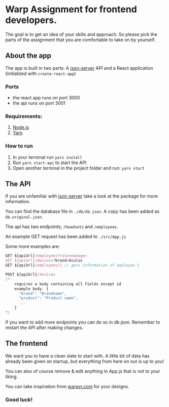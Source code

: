 # Warp Assignment for frontend developers.

The goal is to get an idea of your skills and approach. So please pick the parts of the assignment that you are comfortable to take on by yourself.


## About the app
The app is built in two parts:
 A [json-server](https://www.npmjs.com/package/json-server) API and a React application (initialized with `create-react-app`)

### Ports
* the react app runs on port 3000
* the api runs on port 3001 

### Requirements:
1. [Node.js](https://nodejs.org/en/)
2. [Yarn](https://yarnpkg.com/)

### How to run
1. In your terminal run `yarn install`
1. Run `yarn start-api` to start the API 
1. Open another terminal in the project folder and run:
`yarn start`

## The API
If you are unfamiliar with [json-server](https://www.npmjs.com/package/json-server)  take a look at the package for more information.

You can find the database file in `./db/db.json`. A copy has been added as `db.original.json`.

The api has two endpoints; `/headsets` and `/employees`.

An example GET request has been added to `./src/App.js`

Some more examples are:
```js
GET ${apiUrl}/employees?role=manager
GET ${apiUrl}/devices?brand=Oculus 
GET ${apiUrl}/employees/1 // gets information of employee 1

POST ${apiUrl}/devices
/* 
    requires a body containing all fields except id
    example body: {
      "brand": "Brandname",
      "product": "Product name",
      ...
    }
*/
```
If you want to add more endpoints you can do so in db.json. Remember to restart the API after making changes. 

## The frontend

We want you to have a clean slate to start with. A little bit of data has already been given on startup, but everything from here on out is up to you! 

You can also of course remove & edit anything in App.js that is not to your liking. 

You can take inspiration from [warpvr.com](https://warpvr.com) for your designs.

### Good luck!